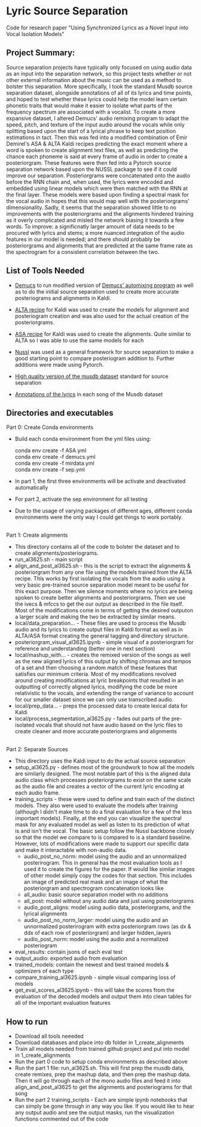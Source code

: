 # Lyric Source Separation
Code for research paper "Using Synchronized Lyrics as a Novel Input into
Vocal Isolation Models"


## Project Summary:
Source separation projects have typically only focused on using audio data
as an input into the separation network, so this project tests whether or not
other external information about the music can be used as a method to bolster
this separation. More specifically, I took the standard Musdb source separation
dataset, alongside annotations of all of its lyrics and time points, and hoped
to test whether these lyrics could help the model learn certain phonetic traits
that would make it easier to isolate what parts of the frequency spectrum are
associated with a vocalist. To create a more expansive dataset, I altered
Demucs' audio remixing program to adapt the speed, pitch, and texture of the
input audio around the vocals while only splitting based upon the start of a
lyrical phrase to keep text position estimations in tact. Then this was fed into
a modified combination of Emir Demirel's ASA & ALTA Kaldi recipes predicting the
exact moment where a word is spoken to create alignment text files, as well as
predicting the chance each phoneme is said at every frame of audio in order to
create a posteriorgram. These features were then fed into a Pytorch source
separation network based upon the NUSSL package to see if it could improve our
separation. Posteriorgrams were concatenated onto the audio before the
RNN chain and, when used, the lyrics were encoded and embedded using linear
models which were then matched with the RNN at the final layer. These models
were based upon finding a spectral mask for the vocal audio in hopes that this
would map well with the posteriorgrams' dimensionality. Sadly, it seems that the
separation showed little to no improvements with the posteriorgrams and the
alignments hindered training as it overly complicated and misled the network
biasing it towards a few words. To improve: a significnatly larger amount of
data needs to be procured with lyrics and stems; a more nuanced integration of
the audio features in our model is needed; and there should probably
be posteriorgrams and alignments that are predicted at the same frame
rate as the spectrogram for a consistent correlation between the two.


## List of Tools Needed
- [Demucs](https://github.com/facebookresearch/demucs) to run modified version of [Demucs' automixing program](https://github.com/facebookresearch/demucs/blob/main/tools/automix.py)
  as well as to do the initial source separation used to create more
  accurate posteriograms and alignments in Kaldi.
  
- [ALTA recipe](https://github.com/emirdemirel/ALTA) for Kaldi was used to create the models for alignment and
posteriogram creation and was also used for the actual creation of the
posteriorgrams.

- [ASA recipe](https://github.com/emirdemirel/ASA_ICASSP2021) for Kaldi was used to create the alignments. Quite similar to
ALTA so I was able to use the same models for each

- [Nussl](https://github.com/nussl/nussl
) was used as a general framework for source separation to make a
good starting point to compare posteriogram addition to. Further additions
were made using Pytorch.

- [High quality version of the musdb dataset](https://zenodo.org/record/3338373) standard for source separation

- [Annotations of the lyrics](https://zenodo.org/record/3989267) in each song of the Musdb dataset


## Directories and executables

Part 0: Create Conda environments
- Build each conda environment from the yml files using:

    conda env create -f ASA.yml
    <br />conda env create -f demucs.yml
    <br />conda env create -f mirdata.yml
    <br />conda env create -f sep.yml

- In part 1, the first three environments will be activate and deactivated
automatically
- For part 2, activate the sep environment for all testing
- Due to the usage of varying packages of different ages, different
conda environments were the only way I could get things to work
portably.


<br />Part 1: Create alignments
- This directory contains all of the code to bolster the dataset and to
create alignments/posteriograms.
- run_al3625.sh - main script
- align_and_post_al3625.sh - this is the script to extract the
alignments & posteriorgram from any one file using the models trained
from the ALTA recipe. This works by first isolating the vocals from the
audio using a very basic pre-trained source separation model meant to
be useful for this exact purpose. Then we silence moments where no
lyrics are being spoken to create better alignments and posteriorgrams.
Then we use the ivecs & mfccs to get the our output as described in the
file itself. Most of the modifications come in terms of getting the
desired outputon a larger scale and making the two be extracted by
similar means.
- local/data_preparation... - These files are used to process the Musdb
audio and its lyrics to create output files in Kaldi format as well as in
ALTA/ASA format creating the general tagging and directory structure.
- posteriorgram_visual_al3625.ipynb - simple visual of a posteriorgram
for reference and understanding (better one in next section)
- local/mashup_with... - creates the remixed version of the songs as
well as the new aligned lyrics of this output by shifting chromas and
tempos of a set and then choosing a random match of these features that
satisfies our minimum criteria. Most of my modifications revolved
around creating modifications at lyric breakpoints that resulted in an
outputting of correctly aligned lyrics, modifying the code be more
relativistic to the vocals, and extending the range of variance to
account for our smaller dataset since we can only use transcribed audio.
- local/prep_data... - preps the processed data to create lexical data
for Kaldi
- local/process_segmentation_al3625.py - fades out parts of the
pre-isolated vocals that should not have audio based on the lyric files
to create cleaner and more accurate posteriorgrams and alignments


<br />Part 2: Separate Sources
- This directory uses the Kaldi input to do the actual source separation
- setup_al3625.py - defines most of the groundwork to how all the models are
similarly designed. The most notable part of this is the aligned data audio class
which processes posteriorgrams to exist on the same scale as the audio
file and creates a vector of the current lyric encoding at each audio frame.
- training_scripts - these were used to define and train each of the
distinct models. They also were used to evaluate the models after
training (although I didn't make time to do a final evaluation for a few
of the less important models). Finally, at the end you can visualize the
spectral mask for any evaluated model as well as listen to its
prediction of what is and isn't the vocal. The basic setup follow the
Nussl backbone closely so that the model we compare to is compared to is
a standard baseline. However, lots of modifications were made to support
our specific data and make it interactable with non-audio data.
    - audio_post_no_norm: model using the audio and an unnormalized
    posterirogram. This in general has the most evaluation tools as I
    used it to create the figures for the paper. If would like similar
    images of other model simply copy the codes for that section. This
    includes an image of predicted real mask and an image of what
    the posteriorgram and spectrogram concatenation looks like
    - all_audio: basic source separation model with no additions
    - all_post: model without any audio data and just using
    posteriorgrams
    - audio_post_aligns: model using audio data, posteriorgrams, and the
    lyrical alignments
    - audio_post_no_norm_larger: model using the audio and an unnormalized
    posterirogram with extra posteriorgram rows (as dx & ddx of each row
    of posteriorgram) and larger hidden_layers
    - audio_post_norm: model using the audio and a normalized posteriogram
- eval_results: contain jsons of each eval test
- output_audio: exported audio from evaluation
- trained_models: contain the newest and best trained models &
optimizers of each type
- compare_training_al3625.ipynb - simple visual comparing loss of models
- get_eval_scores_al3625.ipynb - this will take the scores from the
evaluation of the decoded models and output them into clean tables for
all of the important evaluation features


## How to run
- Download all tools neeeded
- Download databases and place into db folder in 1_create_alignments
- Train all models needed from trained github project and put into model in
1_create_alignments
- Run the part 0 code to setup conda environments as described above
- Run the part 1 file: run_al3625.sh. This will first prep the musdb data,
 create remixes, prep the mashup data, and then prep the mashup data. Then 
it will go through each of the mono audio files and feed it into 
align_and_post_al3625 to get the alignments and posteriograms for that song
- Run the part 2 training_scripts - Each are simple ipynb notebooks that can 
simply be gone through in any way you like. If you would like to hear any 
output audio and see the output masks, run the visualization functions commented
out of the code
